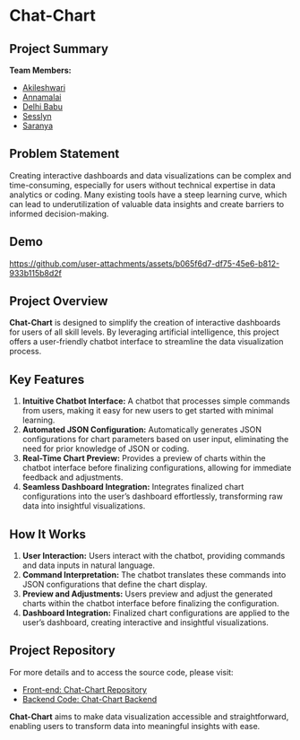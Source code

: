 # Chat-Chart

## Project Summary

**Team Members:**
- [Akileshwari](https://github.com/akileswari)
- [Annamalai](https://github.com/annshiv)
- [Delhi Babu](https://github.com/DONofDESTROY)
- [Sesslyn](https://github.com/Sesslyn041215)
- [Saranya](https://github.com/Saranya-Ramesh-27)

## Problem Statement

Creating interactive dashboards and data visualizations can be complex and time-consuming, especially for users without technical expertise in data analytics or coding. Many existing tools have a steep learning curve, which can lead to underutilization of valuable data insights and create barriers to informed decision-making.

## Demo

https://github.com/user-attachments/assets/b065f6d7-df75-45e6-b812-933b115b8d2f

## Project Overview

**Chat-Chart** is designed to simplify the creation of interactive dashboards for users of all skill levels. By leveraging artificial intelligence, this project offers a user-friendly chatbot interface to streamline the data visualization process.

## Key Features

1. **Intuitive Chatbot Interface:** A chatbot that processes simple commands from users, making it easy for new users to get started with minimal learning.
2. **Automated JSON Configuration:** Automatically generates JSON configurations for chart parameters based on user input, eliminating the need for prior knowledge of JSON or coding.
3. **Real-Time Chart Preview:** Provides a preview of charts within the chatbot interface before finalizing configurations, allowing for immediate feedback and adjustments.
4. **Seamless Dashboard Integration:** Integrates finalized chart configurations into the user’s dashboard effortlessly, transforming raw data into insightful visualizations.

## How It Works

1. **User Interaction:** Users interact with the chatbot, providing commands and data inputs in natural language.
2. **Command Interpretation:** The chatbot translates these commands into JSON configurations that define the chart display.
3. **Preview and Adjustments:** Users preview and adjust the generated charts within the chatbot interface before finalizing the configuration.
4. **Dashboard Integration:** Finalized chart configurations are applied to the user’s dashboard, creating interactive and insightful visualizations.

## Project Repository

For more details and to access the source code, please visit:

- [Front-end: Chat-Chart Repository](https://github.com/annshiv/chat-chart.git)
- [Backend Code: Chat-Chart Backend](https://github.com/annshiv/chat-chart-backend.git)

**Chat-Chart** aims to make data visualization accessible and straightforward, enabling users to transform data into meaningful insights with ease.
